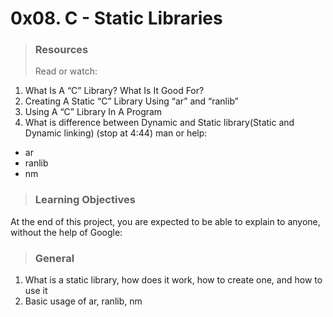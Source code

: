 # 0x08. C - Static Libraries

> ### Resources
> Read or watch:

1. What Is A “C” Library? What Is It Good For?
1. Creating A Static “C” Library Using “ar” and “ranlib”
1. Using A “C” Library In A Program
1. What is difference between Dynamic and Static library(Static and Dynamic linking) (stop at 4:44)
man or help:

* ar
* ranlib
* nm

> ### Learning Objectives
At the end of this project, you are expected to be able to explain to anyone, without the help of Google:

> ### General
1. What is a static library, how does it work, how to create one, and how to use it
1. Basic usage of ar, ranlib, nm
